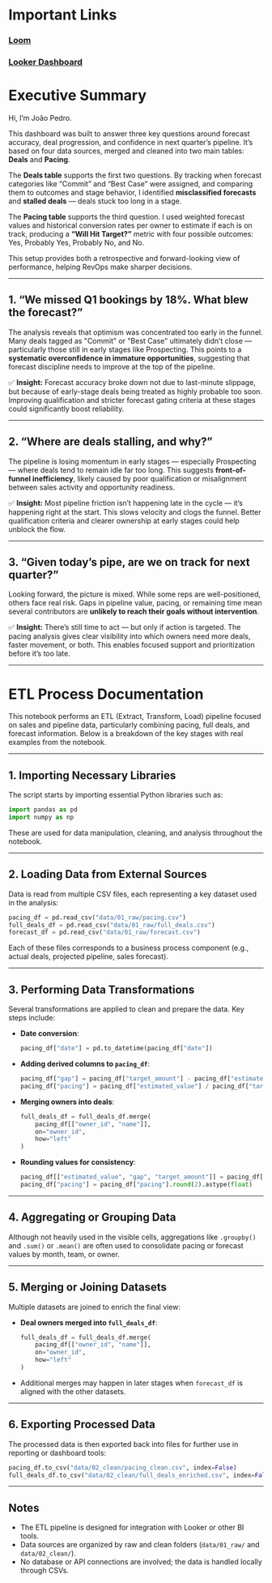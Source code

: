 # Important Links

### [Loom](https://www.loom.com/share/b406a7a6591a4fc38587a5333d902d39?sid=96805534-08f1-4187-af51-b73dd597cd43)
### [Looker Dashboard](https://lookerstudio.google.com/u/0/reporting/a936de49-1efb-45dd-b62f-e93ceada830d/page/5jiSF)

# Executive Summary

Hi, I’m João Pedro.

This dashboard was built to answer three key questions around forecast accuracy, deal progression, and confidence in next quarter’s pipeline. It’s based on four data sources, merged and cleaned into two main tables: **Deals** and **Pacing**.

The **Deals table** supports the first two questions. By tracking when forecast categories like “Commit” and “Best Case” were assigned, and comparing them to outcomes and stage behavior, I identified **misclassified forecasts** and **stalled deals** — deals stuck too long in a stage.

The **Pacing table** supports the third question. I used weighted forecast values and historical conversion rates per owner to estimate if each is on track, producing a **“Will Hit Target?”** metric with four possible outcomes: Yes, Probably Yes, Probably No, and No.

This setup provides both a retrospective and forward-looking view of performance, helping RevOps make sharper decisions.

---

## 1. “We missed Q1 bookings by 18%. What blew the forecast?”

The analysis reveals that optimism was concentrated too early in the funnel. Many deals tagged as "Commit" or "Best Case" ultimately didn’t close — particularly those still in early stages like Prospecting. This points to a **systematic overconfidence in immature opportunities**, suggesting that forecast discipline needs to improve at the top of the pipeline.

✅ **Insight:** Forecast accuracy broke down not due to last-minute slippage, but because of early-stage deals being treated as highly probable too soon. Improving qualification and stricter forecast gating criteria at these stages could significantly boost reliability.

---

## 2. “Where are deals stalling, and why?”

The pipeline is losing momentum in early stages — especially Prospecting — where deals tend to remain idle far too long. This suggests **front-of-funnel inefficiency**, likely caused by poor qualification or misalignment between sales activity and opportunity readiness.

✅ **Insight:** Most pipeline friction isn’t happening late in the cycle — it’s happening right at the start. This slows velocity and clogs the funnel. Better qualification criteria and clearer ownership at early stages could help unblock the flow.

---

## 3. “Given today’s pipe, are we on track for next quarter?”

Looking forward, the picture is mixed. While some reps are well-positioned, others face real risk. Gaps in pipeline value, pacing, or remaining time mean several contributors are **unlikely to reach their goals without intervention**.

✅ **Insight:** There’s still time to act — but only if action is targeted. The pacing analysis gives clear visibility into which owners need more deals, faster movement, or both. This enables focused support and prioritization before it’s too late.

----

# ETL Process Documentation

This notebook performs an ETL (Extract, Transform, Load) pipeline focused on sales and pipeline data, particularly combining pacing, full deals, and forecast information. Below is a breakdown of the key stages with real examples from the notebook.

---

## 1. Importing Necessary Libraries

The script starts by importing essential Python libraries such as:

```python
import pandas as pd
import numpy as np
```

These are used for data manipulation, cleaning, and analysis throughout the notebook.

---

## 2. Loading Data from External Sources

Data is read from multiple CSV files, each representing a key dataset used in the analysis:

```python
pacing_df = pd.read_csv("data/01_raw/pacing.csv")
full_deals_df = pd.read_csv("data/01_raw/full_deals.csv")
forecast_df = pd.read_csv("data/01_raw/forecast.csv")
```

Each of these files corresponds to a business process component (e.g., actual deals, projected pipeline, sales forecast).

---

## 3. Performing Data Transformations

Several transformations are applied to clean and prepare the data. Key steps include:

- **Date conversion**:
  ```python
  pacing_df["date"] = pd.to_datetime(pacing_df["date"])
  ```

- **Adding derived columns to `pacing_df`**:
  ```python
  pacing_df["gap"] = pacing_df["target_amount"] - pacing_df["estimated_value"]
  pacing_df["pacing"] = pacing_df["estimated_value"] / pacing_df["target_amount"]
  ```

- **Merging owners into deals**:
  ```python
  full_deals_df = full_deals_df.merge(
      pacing_df[["owner_id", "name"]],
      on="owner_id",
      how="left"
  )
  ```

- **Rounding values for consistency**:
  ```python
  pacing_df[["estimated_value", "gap", "target_amount"]] = pacing_df[["estimated_value", "gap", "target_amount"]].round(0).astype(float)
  pacing_df["pacing"] = pacing_df["pacing"].round(2).astype(float)
  ```

---

## 4. Aggregating or Grouping Data

Although not heavily used in the visible cells, aggregations like `.groupby()` and `.sum()` or `.mean()` are often used to consolidate pacing or forecast values by month, team, or owner.

---

## 5. Merging or Joining Datasets

Multiple datasets are joined to enrich the final view:

- **Deal owners merged into `full_deals_df`**:
  ```python
  full_deals_df = full_deals_df.merge(
      pacing_df[["owner_id", "name"]],
      on="owner_id",
      how="left"
  )
  ```

- Additional merges may happen in later stages when `forecast_df` is aligned with the other datasets.

---

## 6. Exporting Processed Data

The processed data is then exported back into files for further use in reporting or dashboard tools:

```python
pacing_df.to_csv("data/02_clean/pacing_clean.csv", index=False)
full_deals_df.to_csv("data/02_clean/full_deals_enriched.csv", index=False)
```

---

## Notes

- The ETL pipeline is designed for integration with Looker or other BI tools.
- Data sources are organized by raw and clean folders (`data/01_raw/` and `data/02_clean/`).
- No database or API connections are involved; the data is handled locally through CSVs.

